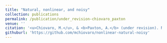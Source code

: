 ```yaml
---
title: "Natural, nonlinear, and noisy"
collection: publications
permalink: /publication/under_revision-chiovaro_paxton
venue: ''
citation: '<u>Chiovaro, M.</u>, & <b>Paxton, A.</b> (under revision). Natural, nonlinear, and noisy: A quantitative approach to the collection and analysis of real-world social behavior.'
githuburl: 'https://github.com/mchiovaro/nonlinear-natural-noisy'
---
```

